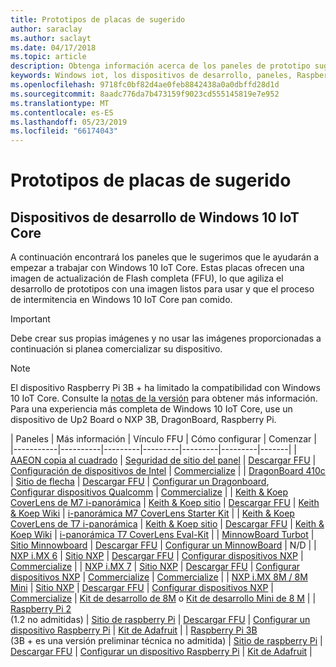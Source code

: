 ```yaml
---
title: Prototipos de placas de sugerido
author: saraclay
ms.author: saclayt
ms.date: 04/17/2018
ms.topic: article
description: Obtenga información acerca de los paneles de prototipo sugerido para Windows 10 IoT.
keywords: Windows iot, los dispositivos de desarrollo, paneles, Raspberry Pi 2, Raspberry Pi 3, Minnowboard Max, Dragonboard
ms.openlocfilehash: 9718fc0bf82d4ae0feb8842438a0a0dbffd28d1d
ms.sourcegitcommit: 8aadc776da7b473159f9023cd555145819e7e952
ms.translationtype: MT
ms.contentlocale: es-ES
ms.lasthandoff: 05/23/2019
ms.locfileid: "66174043"
---
```

# <a name="suggested-prototype-boards"></a>Prototipos de placas de sugerido

## <a name="windows-10-iot-core-development-devices"></a>Dispositivos de desarrollo de Windows 10 IoT Core
A continuación encontrará los paneles que le sugerimos que le ayudarán a empezar a trabajar con Windows 10 IoT Core. Estas placas ofrecen una imagen de actualización de Flash completa (FFU), lo que agiliza el desarrollo de prototipos con una imagen listos para usar y que el proceso de intermitencia en Windows 10 IoT Core pan comido.

> [!IMPORTANT]
> Debe crear sus propias imágenes y no usar las imágenes proporcionadas a continuación si planea comercializar su dispositivo.

> [!NOTE]
> El dispositivo Raspberry Pi 3B + ha limitado la compatibilidad con Windows 10 IoT Core. Consulte la [notas de la versión](https://docs.microsoft.com/en-us/windows/iot-core/release-notes/insider/rpi3bp) para obtener más información. Para una experiencia más completa de Windows 10 IoT Core, use un dispositivo de Up2 Board o NXP 3B, DragonBoard, Raspberry Pi. 


| Paneles | Más información | Vínculo FFU | Cómo configurar | Comenzar |
|-----------|----------|---------|---------|---------|---------|-------|
| [AAEON copia al cuadrado](https://up-board.org/upsquared/specifications/) | [Seguridad de sitio del panel](https://up-shop.org/28-up-squared) | [Descargar FFU](https://downloads.up-community.org/?post_type=wpdmpro&p=204&preview=true) | [Configuración de dispositivos de Intel](https://docs.microsoft.com/en-us/windows/iot-core/tutorials/intel) | [Commercialize](https://up-shop.org/home/270-up-squared.html) | 
| [DragonBoard 410c](https://developer.qualcomm.com/hardware/dragonboard-410c) | [Sitio de flecha](https://www.arrow.com/en/products/dragonboard410c/arrow-development-tools) | [Descargar FFU](https://www.microsoft.com/en-us/software-download/windows10IoTCore#!) | [Configurar un Dragonboard](https://docs.microsoft.com/en-us/windows/iot-core/tutorials/dragonboard),<br>[Configurar dispositivos Qualcomm](https://docs.microsoft.com/en-us/windows/iot-core/tutorials/qualcomm) | [Commercialize](https://www.arrow.com/en/products/dragonboard410c/arrow-development-tools) | 
| [Keith & Koep CoverLens de M7 i-panorámica](https://keith-koep.com/de/produkte/produkte-hmi/i-pan-m7-coverlens-arm-touch-panel-pc-eigenschaften/) | [Keith & Koep sitio](https://keith-koep.com/de/produkte/produkte-hmi/i-pan-m7-coverlens-arm-touch-panel-computer-technische-daten/) | [Descargar FFU](https://support.keith-koep.com/service/doku.php/service/winiot/images) | [Keith & Koep Wiki](https://support.keith-koep.com/service/doku.php/service/hardware/panel/ipanm7) | [i-panorámica M7 CoverLens Starter Kit](https://keith-koep.com/de/produkte/produkte-eval-kits/i-pan-m7-coverlens-starter-kit-technische-daten/) | 
| [Keith & Koep CoverLens de T7 i-panorámica](https://keith-koep.com/de/produkte/produkte-hmi/i-pan-t7-coverlens-arm-touch-panel-pc-eigenschaften/) | [Keith & Koep sitio](https://keith-koep.com/de/produkte/produkte-hmi/i-pan-t7-coverlens-arm-touch-panel-computer-technische-daten/) | [Descargar FFU](https://support.keith-koep.com/service/doku.php/service/winiot/images) | [Keith & Koep Wiki](https://support.keith-koep.com/service/doku.php/service/hardware/panel/ipant7) | [i-panorámica T7 CoverLens Eval-Kit](https://keith-koep.com/de/produkte/produkte-eval-kits/i-pan-t7-coverlens-eval-kit-technische-daten/) | 
| [MinnowBoard Turbot](https://minnowboard.org) | [Sitio Minnowboard](https://minnowboard.org/get-a-board) | [Descargar FFU](https://www.microsoft.com/en-us/software-download/windows10IoTCore#!) | [Configurar un MinnowBoard](https://docs.microsoft.com/en-us/windows/iot-core/tutorials/minnowboard) | N/D |
| [NXP i.MX 6](https://www.nxp.com/products/processors-and-microcontrollers/arm-based-processors-and-mcus/i.mx-applications-processors/i.mx-6-processors:IMX6X_SERIES) | [Sitio NXP](https://www.nxp.com/products/processors-and-microcontrollers/arm-based-processors-and-mcus/i.mx-applications-processors/i.mx-6-processors:IMX6X_SERIES) | [Descargar FFU](https://github.com/ms-iot/imx-iotcore) | [Configurar dispositivos NXP](https://docs.microsoft.com/en-us/windows/iot-core/tutorials/nxp) | [Commercialize](https://www.solid-run.com/nxp-family/hummingboard/imx6-win-10-iot-core/) | 
| [NXP i.MX 7](https://www.nxp.com/products/processors-and-microcontrollers/arm-based-processors-and-mcus/i.mx-applications-processors/i.mx-7-processors:IMX7-SERIES) | [Sitio NXP](https://www.nxp.com/products/processors-and-microcontrollers/arm-based-processors-and-mcus/i.mx-applications-processors/i.mx-7-processors:IMX7-SERIES) | [Descargar FFU](https://github.com/ms-iot/imx-iotcore) | [Configurar dispositivos NXP](https://docs.microsoft.com/en-us/windows/iot-core/tutorials/nxp) | [Commercialize](https://www.solid-run.com/nxp-family/hummingboard/imx6-win-10-iot-core/) | [Commercialize](https://www.compulab.com/products/iot-gateways/iot-gate-imx7-nxp-i-mx-7-internet-of-things-gateway/) | 
| [NXP i.MX 8M / 8M Mini](https://www.nxp.com/products/processors-and-microcontrollers/arm-based-processors-and-mcus/i.mx-applications-processors/i.mx-8-processors:IMX8-SERIES) | [Sitio NXP](https://www.nxp.com/products/processors-and-microcontrollers/arm-based-processors-and-mcus/i.mx-applications-processors/i.mx-8-processors:IMX8-SERIES) | [Descargar FFU](https://github.com/ms-iot/imx-iotcore) | [Configurar dispositivos NXP](https://docs.microsoft.com/en-us/windows/iot-core/tutorials/nxp) | [Commercialize](https://www.solid-run.com/nxp-family/hummingboard/imx6-win-10-iot-core/) | [Kit de desarrollo de 8M](https://www.nxp.com/support/developer-resources/software-development-tools/i.mx-developer-resources/evaluation-kit-for-the-i.mx-8m-applications-processor:MCIMX8M-EVK) o [Kit de desarrollo Mini de 8 M](https://www.nxp.com/support/developer-resources/software-development-tools/i.mx-developer-resources/evaluation-kit-for-the-i.mx-8m-mini-applications-processor:8MMINILPD4-EVK) |
| [Raspberry Pi 2](https://www.raspberrypi.org/products/raspberry-pi-2-model-b/)<br> (1.2 no admitidas) | [Sitio de raspberry Pi](https://www.raspberrypi.org/products/raspberry-pi-2-model-b/) | [Descargar FFU](https://www.microsoft.com/en-us/software-download/windows10IoTCore#!) | [Configurar un dispositivo Raspberry Pi](https://docs.microsoft.com/en-us/windows/iot-core/tutorials/rpi) | [Kit de Adafruit](https://docs.microsoft.com/en-us/windows/iot-core/tutorials/adafruitkit) | 
| [Raspberry Pi 3B](https://www.raspberrypi.org/products/raspberry-pi-3-model-b/)<br> (3B + es una versión preliminar técnica no admitida) | [Sitio de raspberry Pi](https://www.raspberrypi.org/products/raspberry-pi-3-model-b/) | [Descargar FFU](https://www.microsoft.com/en-us/software-download/windows10IoTCore#!) | [Configurar un dispositivo Raspberry Pi](https://docs.microsoft.com/en-us/windows/iot-core/tutorials/rpi) | [Kit de Adafruit](https://docs.microsoft.com/en-us/windows/iot-core/tutorials/adafruitkit) |
